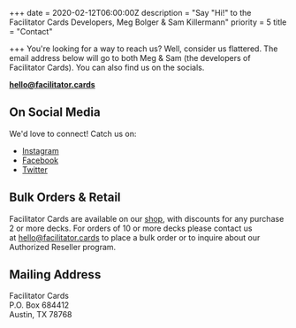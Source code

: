 +++
date = 2020-02-12T06:00:00Z
description = "Say \"Hi!\" to the Facilitator Cards Developers, Meg Bolger & Sam Killermann"
priority = 5
title = "Contact"

+++
You're looking for a way to reach us? Well, consider us flattered. The email address below will go to both Meg & Sam (the developers of Facilitator Cards). You can also find us on the socials.

<strong class="theme-font medium"><a href="mailto:hello@facilitator.cards" target="_blank" rel="noopener noreferrer">hello@facilitator.cards</a></strong>

## On Social Media

We'd love to connect! Catch us on:

* [Instagram](https://instagram.com/facilitatorcards)
* [Facebook](https://facebook/facilitatorcards)
* [Twitter](https://twitter.com/facilitatorcard)

## Bulk Orders & Retail

Facilitator Cards are available on our [shop](https://shop.facilitator.cards/), with discounts for any purchase 2 or more decks. For orders of 10 or more decks please contact us at [hello@facilitator.cards](mailto:hello@facilitator.cards) to place a bulk order or to inquire about our Authorized Reseller program.

## Mailing Address

Facilitator Cards  
P.O. Box 684412  
Austin, TX 78768